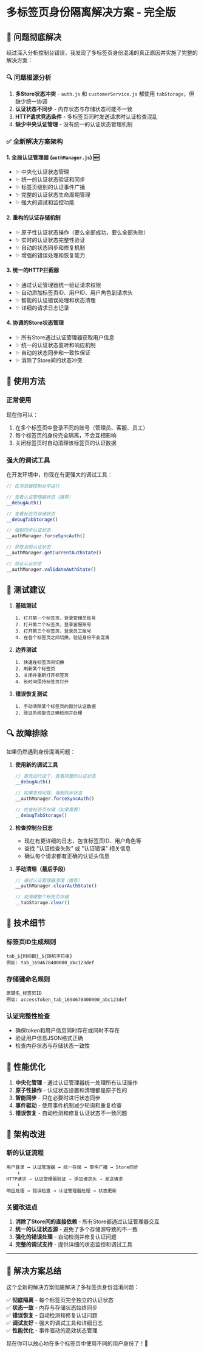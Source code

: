 # 多标签页身份隔离解决方案 - 完全版

## 🎯 问题彻底解决

经过深入分析控制台错误，我发现了多标签页身份混淆的真正原因并实施了完整的解决方案：

### 🔍 **问题根源分析**

1. **多Store状态冲突** - `auth.js` 和 `customerService.js` 都使用 `tabStorage`，但缺少统一协调
2. **认证状态不同步** - 内存状态与存储状态可能不一致
3. **HTTP请求竞态条件** - 多标签页同时发送请求时认证检查混乱
4. **缺少中央认证管理** - 没有统一的认证状态管理机制

### ✅ **全新解决方案架构**

#### 1. **全局认证管理器** (`authManager.js`) 🆕
- ✨ 中央化认证状态管理
- ✨ 统一的认证状态验证和同步
- ✨ 标签页级别的认证事件广播
- ✨ 完整的认证状态生命周期管理
- ✨ 强大的调试和监控功能

#### 2. **重构的认证存储机制**
- ✨ 原子性认证状态操作（要么全部成功，要么全部失败）
- ✨ 实时的认证状态完整性验证
- ✨ 自动的状态同步和修复机制
- ✨ 增强的错误处理和恢复能力

#### 3. **统一的HTTP拦截器**
- ✨ 通过认证管理器统一验证请求权限
- ✨ 自动添加标签页ID、用户ID、用户角色到请求头
- ✨ 智能的认证错误处理和状态清理
- ✨ 详细的请求日志记录

#### 4. **协调的Store状态管理**
- ✨ 所有Store通过认证管理器获取用户信息
- ✨ 统一的认证状态监听和响应机制
- ✨ 自动的状态同步和一致性保证
- ✨ 消除了Store间的状态冲突

## 🔧 使用方法

### 正常使用
现在你可以：
1. 在多个标签页中登录不同的账号（管理员、客服、员工）
2. 每个标签页的身份完全隔离，不会互相影响
3. 关闭标签页时自动清理该标签页的认证数据

### 强大的调试工具
在开发环境中，你现在有更强大的调试工具：

```javascript
// 在浏览器控制台中运行

// 查看认证管理器状态（推荐）
__debugAuth()

// 查看标签页存储状态  
__debugTabStorage()

// 强制同步认证状态
__authManager.forceSyncAuth()

// 获取当前认证状态
__authManager.getCurrentAuthState()

// 验证认证状态
__authManager.validateAuthState()
```

## 🧪 测试建议

1. **基础测试**
   ```
   1. 打开第一个标签页，登录管理员账号
   2. 打开第二个标签页，登录客服账号  
   3. 打开第三个标签页，登录员工账号
   4. 在各个标签页之间切换，验证身份不会混淆
   ```

2. **边界测试**
   ```
   1. 快速在标签页间切换
   2. 刷新某个标签页
   3. 关闭并重新打开标签页
   4. 长时间保持标签页打开
   ```

3. **错误恢复测试**
   ```
   1. 手动清除某个标签页的部分认证数据
   2. 验证系统能否正确检测并处理
   ```

## 🔍 故障排除

如果仍然遇到身份混淆问题：

1. **使用新的调试工具**
   ```javascript
   // 首先运行这个，查看完整的认证状态
   __debugAuth()
   
   // 如果发现问题，强制同步状态
   __authManager.forceSyncAuth()
   
   // 检查标签页存储（如果需要）
   __debugTabStorage()
   ```

2. **检查控制台日志**
   - 现在有更详细的日志，包含标签页ID、用户角色等
   - 查找 "认证检查失败" 或 "认证错误" 相关信息
   - 确认每个请求都有正确的认证头信息

3. **手动清理（最后手段）**
   ```javascript
   // 通过认证管理器清理（推荐）
   __authManager.clearAuthState()
   
   // 或清理整个标签页存储
   __tabStorage.clear()
   ```

## 📝 技术细节

### 标签页ID生成规则
```
tab_${时间戳}_${随机字符串}
例如: tab_1694678400000_abc123def
```

### 存储键命名规则
```
原键名_标签页ID
例如: accessToken_tab_1694678400000_abc123def
```

### 认证完整性检查
- 确保token和用户信息同时存在或同时不存在
- 验证用户信息JSON格式正确
- 检查内存状态与存储状态一致性

## 🚀 性能优化

1. **中央化管理** - 通过认证管理器统一处理所有认证操作
2. **原子性操作** - 认证状态设置和清理都是原子性的
3. **智能同步** - 只在必要时进行状态同步
4. **事件驱动** - 使用事件机制减少轮询和重复检查
5. **错误恢复** - 自动检测和修复认证状态不一致问题

## 🔧 架构改进

### 新的认证流程
```
用户登录 → 认证管理器 → 统一存储 → 事件广播 → Store同步
    ↓
HTTP请求 → 认证管理器验证 → 添加请求头 → 发送请求
    ↓  
响应处理 → 错误检查 → 认证管理器处理 → 状态更新
```

### 关键改进点
1. **消除了Store间的直接依赖** - 所有Store都通过认证管理器交互
2. **统一的认证状态源** - 避免了多个存储源导致的不一致
3. **强化的错误处理** - 自动检测并修复认证问题
4. **完整的调试支持** - 提供详细的状态监控和调试工具

---

## 🎉 解决方案总结

这个全新的解决方案彻底解决了多标签页身份混淆问题：

✅ **彻底隔离** - 每个标签页完全独立的认证状态  
✅ **状态一致** - 内存与存储状态始终同步  
✅ **错误恢复** - 自动检测和修复认证问题  
✅ **调试友好** - 强大的调试工具和详细日志  
✅ **性能优化** - 事件驱动的高效状态管理  

现在你可以放心地在多个标签页中使用不同的用户身份了！🚀

